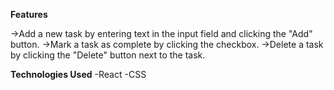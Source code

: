 **Features**

->Add a new task by entering text in the input field and clicking the "Add" button.
->Mark a task as complete by clicking the checkbox.
->Delete a task by clicking the "Delete" button next to the task.

**Technologies Used**
-React
-CSS

